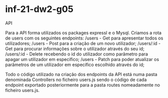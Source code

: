 # inf-21-dw2-g05



API

Para a API forma utilizados os packages expressI e o Mysql.
Criamos a rota de users com os seguintes endpoints:
/users - Get para apresentar todos os utilizadores;
/users - Post para a criação de um novo utilizador;
/users/:id - Get para procurar informações sobre o utilizador através do seu id;
/users/:id - Delete recebendo o id do utilizador como parâmetro para apagar um utilizador em específico;
/users - Patch para poder atualizar os parâmetros de um utilizador em específico escolhido através do id; 

Todo o código utilizado na criação dos endpoints da API está numa pasta denominada Controllers no ficheiro users.js sendo o código de cada endpoint exportado posteriormente para a pasta routes nomeadamente no ficheiro users.js.
